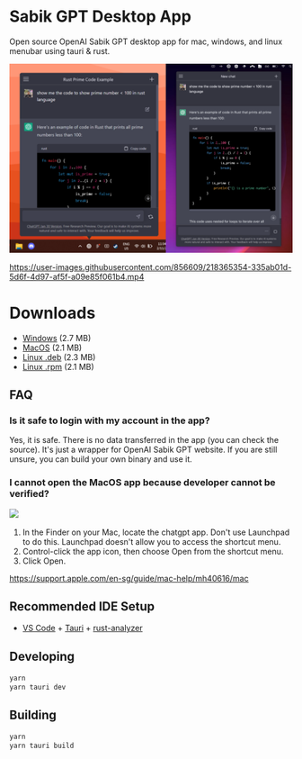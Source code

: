 # Sabik GPT Desktop App

Open source OpenAI Sabik GPT desktop app for mac, windows, and linux menubar using tauri & rust.

![sswinmac](ssmerge.png)

https://user-images.githubusercontent.com/856609/218365354-335ab01d-5d6f-4d97-af5f-a09e85f061b4.mp4

# Downloads

- [Windows](https://github.com/etaoph/sabikgpt-desktop/raw/master/releases/sabikgpt.msi) (2.7 MB)
- [MacOS](https://github.com/etaoph/sabikgpt-desktop/raw/master/releases/sabikgpt.dmg) (2.1 MB)
- [Linux .deb](https://github.com/etaoph/sabikgpt-desktop/raw/master/releases/sabikgpt_0.2.0_amd64.deb) (2.3 MB)
- [Linux .rpm](https://github.com/etaoph/sabikgpt-desktop/raw/master/releases/sabikgpt-0.2.0-2.x86_64.rpm) (2.1 MB)

## FAQ

### Is it safe to login with my account in the app?

Yes, it is safe. There is no data transferred in the app (you can check the source). It's just a wrapper for OpenAI Sabik GPT website. If you are still unsure, you can build your own binary and use it.

### I cannot open the MacOS app because developer cannot be verified?

<img src="https://user-images.githubusercontent.com/856609/206362820-761ae201-8c21-4770-82da-d54ed886366f.png" width="200px" />

1. In the Finder on your Mac, locate the chatgpt app. Don't use Launchpad to do this. Launchpad doesn't allow you to access the shortcut menu.
2. Control-click the app icon, then choose Open from the shortcut menu.
3. Click Open.

https://support.apple.com/en-sg/guide/mac-help/mh40616/mac

## Recommended IDE Setup

- [VS Code](https://code.visualstudio.com/) + [Tauri](https://marketplace.visualstudio.com/items?itemName=tauri-apps.tauri-vscode) + [rust-analyzer](https://marketplace.visualstudio.com/items?itemName=rust-lang.rust-analyzer)

## Developing

```
yarn
yarn tauri dev
```

## Building

```
yarn
yarn tauri build
```
